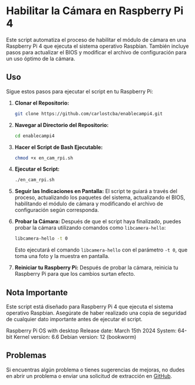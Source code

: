 # Habilitar la Cámara en Raspberry Pi 4

Este script automatiza el proceso de habilitar el módulo de cámara en una Raspberry Pi 4 que ejecuta el sistema operativo Raspbian. También incluye pasos para actualizar el BIOS y modificar el archivo de configuración para un uso óptimo de la cámara.

## Uso

Sigue estos pasos para ejecutar el script en tu Raspberry Pi:

1. **Clonar el Repositorio:**
    ```bash
    git clone https://github.com/carlostcba/enablecampi4.git
    ```

2. **Navegar al Directorio del Repositorio:**
    ```bash
    cd enablecampi4
    ```

3. **Hacer el Script de Bash Ejecutable:**
    ```bash
    chmod +x en_cam_rpi.sh
    ```

4. **Ejecutar el Script:**
    ```bash
    ./en_cam_rpi.sh
    ```

5. **Seguir las Indicaciones en Pantalla:**
    El script te guiará a través del proceso, actualizando los paquetes del sistema, actualizando el BIOS, habilitando el módulo de cámara y modificando el archivo de configuración según corresponda.

6. **Probar la Cámara:**
    Después de que el script haya finalizado, puedes probar la cámara utilizando comandos como `libcamera-hello`:
    ```bash
    libcamera-hello -t 0
    ```
    Esto ejecutará el comando `libcamera-hello` con el parámetro `-t 0`, que toma una foto y la muestra en pantalla.

7. **Reiniciar tu Raspberry Pi:**
    Después de probar la cámara, reinicia tu Raspberry Pi para que los cambios surtan efecto.

## Nota Importante

Este script está diseñado para Raspberry Pi 4 que ejecuta el sistema operativo Raspbian. Asegúrate de haber realizado una copia de seguridad de cualquier dato importante antes de ejecutar el script.

Raspberry Pi OS with desktop
Release date: March 15th 2024
System: 64-bit
Kernel version: 6.6
Debian version: 12 (bookworm)

## Problemas

Si encuentras algún problema o tienes sugerencias de mejoras, no dudes en abrir un problema o enviar una solicitud de extracción en [GitHub](https://github.com/carlostcba/enablecampi4).

